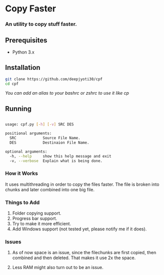 # Copy Faster

### An utility to copy stuff faster.

## Prerequisites

 * Python 3.x

## Installation
```sh
git clone https://github.com/deepjyoti30/cpf
cd cpf
```

*You can add an alias to your bashrc or zshrc to use it like cp*

## Running
```sh

usage: cpf.py [-h] [-v] SRC DES

positional arguments:
  SRC            Source File Name.
  DES            Destinaion File Name.

optional arguments:
  -h, --help     show this help message and exit
  -v, --verbose  Explain what is being done.

```

### How it Works

It uses multithreading in order to copy the files faster.
The file is broken into chunks and later combined into one big file.

### Things to Add

1. Folder copying support.
2. Progress bar support.
3. Try to make it more efficient.
4. Add Windows support (not tested yet, please notify me if it does).

### Issues

1. As of now space is an issue, since the filechunks are first copied, then combined and then deleted. That makes it use 2x the space.

2. Less RAM might also turn out to be an issue.
